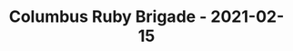 ---
layout: post
title: Columbus Ruby Brigade - 2021-02-15
datetime: '2021-02-15T18:00:00-05:00'
name: Columbus Ruby Brigade
external_url: https://www.meetup.com/columbusrb/events/275081443/
online_event: true
year_month: 2021-02
---